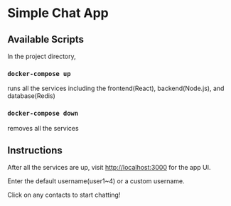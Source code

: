 # Simple Chat App

## Available Scripts
In the project directory,
### `docker-compose up`
runs all the services including the frontend(React), backend(Node.js), and database(Redis)
### `docker-compose down`
removes all the services

## Instructions
After all the services are up, visit [http://localhost:3000](http://localhost:3000) for the app UI.

Enter the default username(user1~4) or a custom username.

Click on any contacts to start chatting!